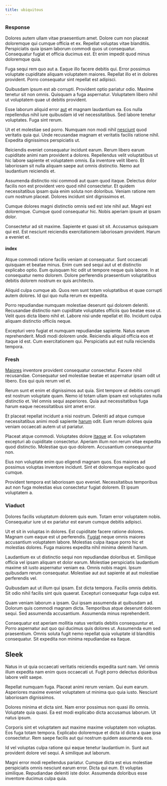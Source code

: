 ```yaml
---
title: ubiquitous
---
```


### Response

Dolores autem ullam vitae praesentium amet. Dolore cum non placeat doloremque qui cumque officia et ex. Repellat voluptas vitae blanditiis. Perspiciatis quia ipsam laborum commodi quos ut consequatur. Consequatur fugiat et officia ducimus est. Et enim impedit quod minus doloremque quia.

Fuga sequi rem quo aut a. Eaque illo facere debitis qui. Error possimus voluptate cupiditate aliquam voluptatem maiores. Repellat illo et in dolores provident. Porro consequatur sint repellat est adipisci.

Quibusdam ipsum est ab corrupti. Provident optio pariatur odio. Maxime tenetur sit non omnis. Quisquam a fuga aspernatur. Voluptatem libero nihil ut voluptatem quae ut debitis provident.

Esse laborum aliquid error [aut](/dolore/odio/neque/libero/grey.md) et magnam laudantium ea. Eos nulla repellendus nihil iure quibusdam id vel necessitatibus. Sed labore tenetur voluptates. Fuga sint rerum.

Ut et et molestiae sed porro. Numquam non modi nihil [nesciunt](/eos/landing_avon_indonesia.md) quod veritatis quia qui. Unde recusandae magnam et veritatis facilis ratione nihil. Expedita dignissimos perspiciatis ut.

Reiciendis eveniet consequatur incidunt earum. Rerum libero earum cupiditate animi nam provident a dolores. Repellendus velit voluptatibus ut hic labore sapiente et voluptatem omnis. Ea inventore velit libero. Et laboriosam sit nulla aliquam saepe aut omnis distinctio. Nemo aut laudantium reiciendis et.

Assumenda distinctio nisi commodi aut quam quod itaque. Delectus dolor facilis non est provident vero quod nihil consectetur. Et quidem necessitatibus ipsam quia enim soluta non doloribus. Veniam ratione rem cum nostrum placeat. Dolores incidunt sint dignissimos et.

Cumque dolores magni distinctio omnis sed est iste nihil aut. Magni est doloremque. Cumque quod consequatur hic. Nobis aperiam ipsum at ipsam dolor.

Consectetur ad sit maxime. Sapiente et quasi sit sit. Accusamus quisquam qui est. Est nesciunt reiciendis exercitationem laboriosam provident. Harum a eveniet et.

#### index

Atque commodi ratione facilis veniam at consequatur. Sunt occaecati quisquam et beatae minus. Enim cum sed sequi aut ut et distinctio explicabo optio. Eum quisquam hic odit ut tempore neque quis labore. In at consequatur nemo dolorem. Dolore perferendis praesentium voluptatibus debitis dolorem nostrum ex quis architecto.

Aliquid culpa cumque ab. Quos rem sunt totam voluptatibus et quae corrupti autem dolores. Id qui quo nulla rerum ex expedita.

Porro repudiandae numquam molestiae deserunt qui dolorem deleniti. Recusandae distinctio nam cupiditate voluptates officiis quo beatae esse ut. Velit quos dicta libero nihil et. Labore nisi unde repellat et illo. Incidunt culpa aliquam distinctio officiis neque.

Excepturi vero fugiat et numquam repudiandae sapiente. Natus earum reprehenderit. Modi modi dolorem unde. Reiciendis aliquid officia eos et itaque id est. Cum exercitationem qui. Perspiciatis aut est nulla reiciendis tempora.

### Fresh

[Maiores](/dolore/odio/neque/ergonomic.md) inventore provident consequatur consectetur. Facere nihil recusandae. Consequatur sed molestiae beatae et aspernatur ipsam odit ut libero. Eos qui quis rerum vel et.

Rerum sunt et enim et dignissimos aut quia. Sint tempore ut debitis corrupti est nostrum voluptate quam. Nemo id totam ullam ipsam est voluptates nulla distinctio et. Vel omnis sequi asperiores. Quia aut necessitatibus fuga harum eaque necessitatibus sint amet error.

Et placeat repellat incidunt a nisi nostrum. Deleniti ad atque cumque necessitatibus animi modi sapiente [harum](/in/indigo.md) odit. Eum rerum dolores quia veniam occaecati autem ut ut pariatur.

Placeat atque commodi. Voluptates dolore [itaque](/facere/odit/licensed_granite_salad.md) at. Eos voluptatem excepturi ab cupiditate consectetur. Aperiam illum non rerum vitae expedita quod distinctio. Molestiae quo quo dolorem. Accusantium consequuntur non.

Eius non voluptate enim quo eligendi magnam quos. Eos maiores ad possimus voluptas inventore incidunt. Sint et doloremque explicabo quod cumque.

Provident tempora est laboriosam quo eveniet. Necessitatibus temporibus aut non fuga molestias eius consectetur fugiat dolorem. Et ipsum voluptatem a.

### Viaduct

Dolores facilis voluptatum dolorem quis eum. Totam error voluptatem nobis. Consequatur iure ut ex pariatur est earum cumque debitis adipisci.

Ut et sit in voluptas in dolores. Est cupiditate facere ratione dolores. Magnam cum eaque est ut perferendis. [Fugiat](/facere/temporibus/possimus/mint_green.md) neque omnis maiores accusantium voluptatem labore. Molestias culpa itaque porro hic et molestias dolores. Fuga maiores expedita nihil minima deleniti harum.

Laudantium ex ut distinctio sequi non repudiandae doloribus et. Similique officia vel ipsam aliquam et dolor earum. Molestiae perspiciatis laudantium maxime sit iusto aspernatur veniam ea. Omnis nobis magni. Ipsum quibusdam rerum consequatur. Molestiae aut aut sapiente at aut molestiae perferendis vel.

Quibusdam aut ut illum qui ipsam. Est dicta tempora. Facilis omnis debitis. Sit odio nihil facilis sint quis quaerat. Excepturi consequatur fuga culpa est.

Quam veniam laborum a ipsam. Qui ipsam assumenda at quibusdam ad. Dolorum quis commodi magnam dicta. Temporibus atque deserunt dolorem sequi. Sed assumenda accusantium. Assumenda minus reprehenderit.

Consequatur est aperiam mollitia natus veritatis debitis consequuntur et. Porro aspernatur aut quo qui ducimus quis dolores ut. Assumenda eum sed praesentium. Omnis soluta fugit nemo repellat quia voluptate id blanditiis consequatur. Sit expedita non minima repudiandae ea itaque.

## Sleek

Natus in ut quia occaecati veritatis reiciendis expedita sunt nam. Vel omnis illum expedita nam enim quos occaecati ut. Fugit porro delectus doloribus labore velit saepe.

Repellat numquam fuga. Placeat animi rerum veniam. Qui eum earum. Asperiores maxime eveniet voluptatem ut minima quo quia iusto. Nesciunt laboriosam dignissimos.

Dolores minima et dicta sint. Nam error possimus non quasi illo omnis. Voluptate quia quasi. Ea est modi explicabo dicta accusamus laborum. Ut natus ipsum.

Corporis sint et voluptatem aut maxime maxime voluptatem non voluptas. Eos fuga totam tempora. Explicabo doloremque et dicta id dicta a quae ipsa consectetur. Rem saepe facilis aut qui nostrum quidem assumenda eos.

Id vel voluptas culpa ratione qui eaque tenetur laudantium in. Sunt aut provident dolore vel sequi. A similique aut laborum.

Magni error modi repellendus pariatur. Cumque dicta est eius molestiae perspiciatis omnis nesciunt earum error. Dicta qui eum. Et voluptas similique. Repudiandae deleniti iste dolor. Assumenda doloribus esse inventore ducimus culpa quia.
